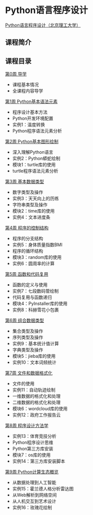 # Python语言程序设计

[Python语言程序设计（北京理工大学）](https://www.icourse163.org/course/BIT-268001#/info)



## 课程简介





## 课程目录

[第0周 导学](https://github.com/SLEEPYDOG77/NCRE-Notes/blob/develop/Python/1_Python%20%E7%A8%8B%E5%BA%8F%E8%AE%BE%E8%AE%A1%E8%AF%AD%E8%A8%80/%E5%AD%A6%E4%B9%A0%E7%AC%94%E8%AE%B0/0%E5%AF%BC%E8%A8%80.md)

- 课程基本情况
- 全课程内容导学

[第1周 Python基本语法元素](https://github.com/SLEEPYDOG77/NCRE-Notes/blob/develop/Python/1_Python%20%E7%A8%8B%E5%BA%8F%E8%AE%BE%E8%AE%A1%E8%AF%AD%E8%A8%80/%E5%AD%A6%E4%B9%A0%E7%AC%94%E8%AE%B0/1Python%E5%9F%BA%E6%9C%AC%E8%AF%AD%E6%B3%95%E5%85%83%E7%B4%A0.md)

- 程序设计基本方法
- Python开发环境配置
- 实例1：温度转换
- Python程序语法元素分析

[第2周 Python基本图形绘制](https://github.com/SLEEPYDOG77/NCRE-Notes/blob/develop/Python/1_Python%20%E7%A8%8B%E5%BA%8F%E8%AE%BE%E8%AE%A1%E8%AF%AD%E8%A8%80/%E5%AD%A6%E4%B9%A0%E7%AC%94%E8%AE%B0/2Python%E5%9F%BA%E6%9C%AC%E5%9B%BE%E5%BD%A2%E7%BB%98%E5%88%B6.md)

- 深入理解Python语言
- 实例2：Python蟒蛇绘制
- 模块1：turtle库的使用
- turtle程序语法元素分析

[第3周 基本数据类型](https://github.com/SLEEPYDOG77/NCRE-Notes/blob/develop/Python/1_Python%20%E7%A8%8B%E5%BA%8F%E8%AE%BE%E8%AE%A1%E8%AF%AD%E8%A8%80/%E5%AD%A6%E4%B9%A0%E7%AC%94%E8%AE%B0/3%E5%9F%BA%E6%9C%AC%E6%95%B0%E6%8D%AE%E7%B1%BB%E5%9E%8B.md)

- 数字类型及操作
- 实例3：天天向上的历练
- 字符串类型及操作
- 模块2：time库的使用
- 实例4：文本进度条

[第4周 程序的控制结构](https://github.com/SLEEPYDOG77/NCRE-Notes/blob/develop/Python/1_Python%20%E7%A8%8B%E5%BA%8F%E8%AE%BE%E8%AE%A1%E8%AF%AD%E8%A8%80/%E5%AD%A6%E4%B9%A0%E7%AC%94%E8%AE%B0/4%E7%A8%8B%E5%BA%8F%E7%9A%84%E6%8E%A7%E5%88%B6%E7%BB%93%E6%9E%84.md)

- 程序的分支结构
- 实例5：身体质量指数BMI
- 程序的循环结构
- 模块3：random库的使用
- 实例6：圆周率的计算

[第5周 函数和代码复用](https://github.com/SLEEPYDOG77/NCRE-Notes/blob/develop/Python/1_Python%20%E7%A8%8B%E5%BA%8F%E8%AE%BE%E8%AE%A1%E8%AF%AD%E8%A8%80/%E5%AD%A6%E4%B9%A0%E7%AC%94%E8%AE%B0/5%E5%87%BD%E6%95%B0%E5%92%8C%E4%BB%A3%E7%A0%81%E5%A4%8D%E7%94%A8.md)

- 函数的定义与使用
- 实例7：七段数码管绘制
- 代码复用与函数递归
- 模块4：PyInstaller库的使用
- 实例8：科赫雪花小包裹

[第6周 组合数据类型](https://github.com/SLEEPYDOG77/NCRE-Notes/blob/develop/Python/1_Python%20%E7%A8%8B%E5%BA%8F%E8%AE%BE%E8%AE%A1%E8%AF%AD%E8%A8%80/%E5%AD%A6%E4%B9%A0%E7%AC%94%E8%AE%B0/6%E7%BB%84%E5%90%88%E6%95%B0%E6%8D%AE%E7%B1%BB%E5%9E%8B.md)

- 集合类型及操作
- 序列类型及操作
- 实例9：基本统计值计算
- 字典类型及操作
- 模块5：jieba库的使用
- 实例10：文本词频统计

[第7周 文件和数据格式化](https://github.com/SLEEPYDOG77/NCRE-Notes/blob/develop/Python/1_Python%20%E7%A8%8B%E5%BA%8F%E8%AE%BE%E8%AE%A1%E8%AF%AD%E8%A8%80/%E5%AD%A6%E4%B9%A0%E7%AC%94%E8%AE%B0/7%E6%96%87%E4%BB%B6%E5%92%8C%E6%95%B0%E6%8D%AE%E6%A0%BC%E5%BC%8F%E5%8C%96.md)

- 文件的使用
- 实例11：自动轨迹绘制
- 一维数据的格式化和处理
- 二维数据的格式化和处理
- 模块6：wordcloud库的使用
- 实例12：政府工作报告云

[第8周 程序设计方法学](https://github.com/SLEEPYDOG77/NCRE-Notes/blob/develop/Python/1_Python%20%E7%A8%8B%E5%BA%8F%E8%AE%BE%E8%AE%A1%E8%AF%AD%E8%A8%80/%E5%AD%A6%E4%B9%A0%E7%AC%94%E8%AE%B0/8%E7%A8%8B%E5%BA%8F%E8%AE%BE%E8%AE%A1%E6%96%B9%E6%B3%95%E5%AD%A6.md)

- 实例13：体育竞技分析
- Python程序设计思维
- Python第三方库安装
- 模块7：os库的使用
- 实例14：第三方库安装脚本

[第9周 Python计算生态概览](https://github.com/SLEEPYDOG77/NCRE-Notes/blob/develop/Python/1_Python%20%E7%A8%8B%E5%BA%8F%E8%AE%BE%E8%AE%A1%E8%AF%AD%E8%A8%80/%E5%AD%A6%E4%B9%A0%E7%AC%94%E8%AE%B0/9Python%E8%AE%A1%E7%AE%97%E7%94%9F%E6%80%81%E6%A6%82%E8%A7%88.md)

- 从数据处理到人工智能
- 实例15：霍兰德人格分析雷达图
- 从Web解析到网络空间
- 从人机交互到艺术设计
- 实例16：玫瑰花绘制

